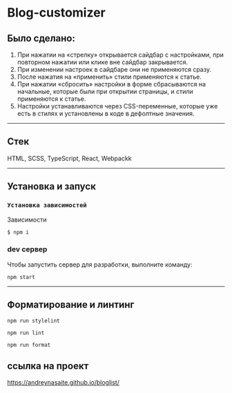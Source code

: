 # Blog-customizer

## Было сделано:

1. При нажатии на «стрелку» открывается сайдбар с настройками, при повторном нажатии или клике вне сайдбар закрывается.
2. При изменении настроек в сайдбаре они не применяются сразу.
3. После нажатия на «применить» стили применяются к статье.
4. При нажатии «сбросить» настройки в форме сбрасываются на начальные, которые были при открытии страницы, и стили применяются к статье.
5. Настройки устанавливаются через CSS-переменные, которые уже есть в стилях и установлены в коде в дефолтные значения.

---

## Стек

HTML, SCSS, TypeScript, React, Webpackk

---

## Установка и запуск


### `Установка зависимостей`
Зависимости
```
$ npm i
```
### dev сервер
Чтобы запустить сервер для разработки, выполните команду:
```
npm start
```
---
## Форматирование и линтинг
```
npm run stylelint
```
```
npm run lint
```
```
npm run format
```

## ссылка на проект
https://andreynasaite.github.io/bloglist/